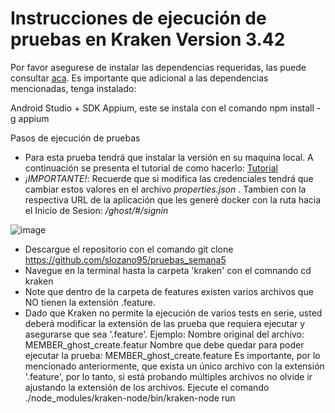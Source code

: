 # Instrucciones de ejecución de pruebas en Kraken Version 3.42

Por favor asegurese de instalar las dependencias requeridas, las puede consultar [aca](https://github.com/slozano95/pruebas_semana5/#versiones-de-software-requeridas).
Es importante que adicional a las dependencias mencionadas, tenga instalado:

Android Studio + SDK
Appium, este se instala con el comando npm install -g appium

Pasos de ejecución de pruebas
- Para esta prueba tendrá que instalar la versión en su maquina local. A continuación se presenta el tutorial de como hacerlo: [Tutorial](https://github.com/slozano95/pruebas_semana5/wiki/Instalaci%C3%B3n-GHOST-Versi%C3%B3n-3.42)
- _¡IMPORTANTE!_: Recuerde que si modifica las credenciales tendrá que cambiar estos valores en el archivo _properties.json_ . Tambien con la respectiva URL de la aplicación que les generé docker con la ruta hacia el Inicio de Sesion: _/ghost/#/signin_

![image](https://user-images.githubusercontent.com/32427075/202960396-7440553c-3cf6-4a16-bd93-4ac6031054f0.png)

- Descargue el repositorio con el comando git clone https://github.com/slozano95/pruebas_semana5
- Navegue en la terminal hasta la carpeta 'kraken' con el comnando cd kraken
- Note que dentro de la carpeta de features existen varios archivos que NO tienen la extensión .feature.
- Dado que Kraken no permite la ejecución de varios tests en serie, usted deberá modificar la extensión de las prueba que requiera ejecutar y asegurarse que sea '.feature'.
Ejemplo:
Nombre original del archivo: MEMBER_ghost_create.featur
Nombre que debe quedar para poder ejecutar la prueba: MEMBER_ghost_create.feature
Es importante, por lo mencionado anteriormente, que exista un único archivo con la extensión '.feature', por lo tanto, si está probando múltiples archivos no olvide ir ajustando la extensión de los archivos.
Ejecute el comando ./node_modules/kraken-node/bin/kraken-node run
